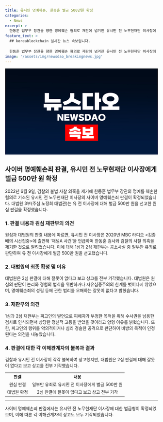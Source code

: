 ```yaml
---
title: 유시민 명예훼손, 한동훈 벌금 500만원 확정
categories:
  - News
excerpt: >
  한동훈 법무부 장관을 향한 명예훼손 혐의로 재판에 넘겨진 유시민 전 노무현재단 이사장에 대해 벌금형이 확정됐다. 대법원은 1·2심에서 유 전 이사장에게 범죄행위를 인정하며 원심 판결을 확정했다. 유 전 이사장은 채널A 사건을 라디오에서 언급하며 한동훈 검사를 향해 비방 발언을 한 것으로 인정되었고, 이에 대해 대법원은 상고를 기각했다.
feature_text: >
  ## koreablockchain 실시간 뉴스 속보입니다.

  한동훈 법무부 장관을 향한 명예훼손 혐의로 재판에 넘겨진 유시민 전 노무현재단 이사장에 대해 벌금형이 확정됐다. 대법원은 1·2심에서 유 전 이사장에게 범죄행위를 인정하며 원심 판결을 확정했다. 유 전 이사장은 채널A 사건을 라디오에서 언급하며 한동훈 검사를 향해 비방 발언을 한 것으로 인정되었고, 이에 대해 대법원은 상고를 기각했다.
image: '/assets/img/newsdao_breakingnews.jpg'
---
```


<p><img src="/assets/img/newsdao_breakingnews.jpg" alt="koreablockchain 속보" /></p>

<h2 data-ke-size="size26">사이버 명예훼손죄 판결, 유시민 전 노무현재단 이사장에게 벌금 500만 원 확정</h2>

<p data-ke-size="size16">2022년 6월 9일, 검찰의 불법 사찰 의혹을 제기해 한동훈 법무부 장관의 명예를 훼손한 혐의로 기소된 유시민 전 노무현재단 이사장의 사이버 명예훼손죄 판결이 확정되었습니다. 대법원 3부(주심 노정희 대법관)는 유 전 이사장에 대해 벌금 500만 원을 선고한 원심 판결을 확정했습니다.</p>

<h3 data-ke-size="size22">1. 판결 내용과 원심 재판부의 의견</h3>

<p data-ke-size="size16">원심과 대법원의 판결 내용에 따르면, 유시민 전 이사장은 2020년 MBC 라디오 <김종배의 시선집중>에 출연해 '채널A 사건'을 언급하며 한동훈 검사와 검찰의 사찰 의혹을 제기한 것으로 알려졌습니다. 이에 대해 1심과 2심 재판부는 공소사실 중 일부만 유죄로 판단하여 유 전 이사장에게 벌금 500만 원을 선고했습니다.</p>

<h3 data-ke-size="size22">2. 대법원의 최종 확정 및 이유</h3>

<p data-ke-size="size16">대법원은 2심 판결에 대해 잘못이 없다고 보고 상고를 전부 기각했습니다. 대법원은 원심의 판단이 논리와 경험의 법칙을 위반하거나 자유심증주의의 한계를 벗어나지 않았으며, 명예훼손죄의 성립 등에 관한 법리를 오해하는 잘못이 없다고 밝혔습니다.</p>

<h3 data-ke-size="size22">3. 재판부의 의견</h3>

<p data-ke-size="size16">1심과 2심 재판부는 피고인의 발언으로 피해자가 부정한 목적을 위해 수사권을 남용한 검사로 인식되면서 상당한 정신적 고통을 받았을 것이라고 양형 이유를 밝혔습니다. 또한, 피고인의 행위를 악의적이거나 심리 경솔한 공격으로 판단하여 비방의 목적이 인정된다는 의견을 내놓았습니다.</p>

<h3 data-ke-size="size22">4. 판결에 대한 각 이해관계자의 불복과 결과</h3>

<p data-ke-size="size16">검찰과 유시민 전 이사장이 각각 불복하여 상고했지만, 대법원은 2심 판결에 대해 잘못이 없다고 보고 상고를 전부 기각했습니다.</p>

<table>
    <tr>
        <td style="text-align: center; height: 17px;"><b>판결</b></td>
        <td style="text-align: center; height: 17px;"><b>내용</b></td>
    </tr>
    <tr>
        <td style="text-align: center; height: 17px;">원심 판결</td>
        <td style="text-align: center; height: 17px;">일부만 유죄로 유시민 전 이사장에게 벌금 500만 원</td>
    </tr>
    <tr>
        <td style="text-align: center; height: 17px;">대법원 확정</td>
        <td style="text-align: center; height: 17px;">2심 판결에 잘못이 없다고 보고 상고 전부 기각</td>
    </tr>
</table>

<hr>

<p data-ke-size="size16">사이버 명예훼손죄 판결에서는 유시민 전 노무현재단 이사장에 대한 벌금형이 확정되었으며, 이에 따른 각 이해관계자의 상고도 모두 기각되었습니다.</p>

